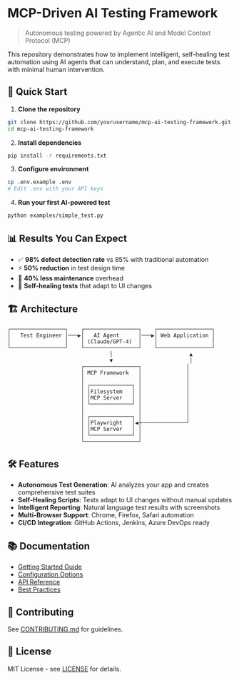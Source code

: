 # MCP-Driven AI Testing Framework

> Autonomous testing powered by Agentic AI and Model Context Protocol (MCP)

This repository demonstrates how to implement intelligent, self-healing test automation using AI agents that can understand, plan, and execute tests with minimal human intervention.

## 🚀 Quick Start

1. **Clone the repository**
```bash
git clone https://github.com/yourusername/mcp-ai-testing-framework.git
cd mcp-ai-testing-framework
```

2. **Install dependencies**
```bash
pip install -r requirements.txt
```

3. **Configure environment**
```bash
cp .env.example .env
# Edit .env with your API keys
```

4. **Run your first AI-powered test**
```bash
python examples/simple_test.py
```

## 📊 Results You Can Expect

- ✅ **98% defect detection rate** vs 85% with traditional automation
- ⚡ **50% reduction** in test design time
- 🔧 **40% less maintenance** overhead
- 🎯 **Self-healing tests** that adapt to UI changes

## 🏗️ Architecture

```
┌─────────────────┐    ┌─────────────────┐    ┌─────────────────┐
│   Test Engineer │───▶│   AI Agent      │───▶│ Web Application │
│                 │    │ (Claude/GPT-4)  │    │                 │
└─────────────────┘    └─────────────────┘    └─────────────────┘
                                │                        ▲
                                ▼                        │
                       ┌─────────────────┐              │
                       │ MCP Framework   │              │
                       │                 │              │
                       │ ┌─────────────┐ │              │
                       │ │Filesystem   │ │              │
                       │ │MCP Server   │ │              │
                       │ └─────────────┘ │              │
                       │                 │              │
                       │ ┌─────────────┐ │              │
                       │ │Playwright   │◀┼──────────────┘
                       │ │MCP Server   │ │
                       │ └─────────────┘ │
                       └─────────────────┘
```

## 🛠️ Features

- **Autonomous Test Generation**: AI analyzes your app and creates comprehensive test suites
- **Self-Healing Scripts**: Tests adapt to UI changes without manual updates
- **Intelligent Reporting**: Natural language test results with screenshots
- **Multi-Browser Support**: Chrome, Firefox, Safari automation
- **CI/CD Integration**: GitHub Actions, Jenkins, Azure DevOps ready

## 📚 Documentation

- [Getting Started Guide](docs/getting-started.md)
- [Configuration Options](docs/configuration.md)
- [API Reference](docs/api-reference.md)
- [Best Practices](docs/best-practices.md)

## 🤝 Contributing

See [CONTRIBUTING.md](CONTRIBUTING.md) for guidelines.

## 📄 License

MIT License - see [LICENSE](LICENSE) for details.
